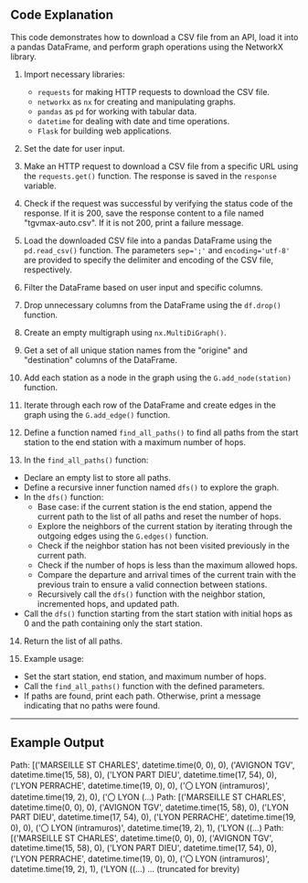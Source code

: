 ## Code Explanation

This code demonstrates how to download a CSV file from an API, load it into a pandas DataFrame, and perform graph operations using the NetworkX library.

1. Import necessary libraries:
   - `requests` for making HTTP requests to download the CSV file.
   - `networkx` as `nx` for creating and manipulating graphs.
   - `pandas` as `pd` for working with tabular data.
   - `datetime` for dealing with date and time operations.
   - `Flask` for building web applications.

2. Set the date for user input.

3. Make an HTTP request to download a CSV file from a specific URL using the `requests.get()` function. The response is saved in the `response` variable.

4. Check if the request was successful by verifying the status code of the response. If it is 200, save the response content to a file named "tgvmax-auto.csv". If it is not 200, print a failure message.

5. Load the downloaded CSV file into a pandas DataFrame using the `pd.read_csv()` function. The parameters `sep=';'` and `encoding='utf-8'` are provided to specify the delimiter and encoding of the CSV file, respectively.

6. Filter the DataFrame based on user input and specific columns.

7. Drop unnecessary columns from the DataFrame using the `df.drop()` function.

8. Create an empty multigraph using `nx.MultiDiGraph()`.

9. Get a set of all unique station names from the "origine" and "destination" columns of the DataFrame.

10. Add each station as a node in the graph using the `G.add_node(station)` function.

11. Iterate through each row of the DataFrame and create edges in the graph using the `G.add_edge()` function.

12. Define a function named `find_all_paths()` to find all paths from the start station to the end station with a maximum number of hops.

13. In the `find_all_paths()` function:
   - Declare an empty list to store all paths.
   - Define a recursive inner function named `dfs()` to explore the graph.
   - In the `dfs()` function:
     - Base case: if the current station is the end station, append the current path to the list of all paths and reset the number of hops.
     - Explore the neighbors of the current station by iterating through the outgoing edges using the `G.edges()` function.
     - Check if the neighbor station has not been visited previously in the current path.
     - Check if the number of hops is less than the maximum allowed hops.
     - Compare the departure and arrival times of the current train with the previous train to ensure a valid connection between stations.
     - Recursively call the `dfs()` function with the neighbor station, incremented hops, and updated path.
   - Call the `dfs()` function starting from the start station with initial hops as 0 and the path containing only the start station.

14. Return the list of all paths.

15. Example usage:
   - Set the start station, end station, and maximum number of hops.
   - Call the `find_all_paths()` function with the defined parameters.
   - If paths are found, print each path. Otherwise, print a message indicating that no paths were found.

---

## Example Output

Path: [('MARSEILLE ST CHARLES', datetime.time(0, 0), 0), ('AVIGNON TGV', datetime.time(15, 58), 0), ('LYON PART DIEU', datetime.time(17, 54), 0), ('LYON PERRACHE', datetime.time(19, 0), 0), ('〇 LYON (intramuros)', datetime.time(19, 2), 0), ('〇 LYON (...)
Path: [('MARSEILLE ST CHARLES', datetime.time(0, 0), 0), ('AVIGNON TGV', datetime.time(15, 58), 0), ('LYON PART DIEU', datetime.time(17, 54), 0), ('LYON PERRACHE', datetime.time(19, 0), 0), ('〇 LYON (intramuros)', datetime.time(19, 2), 1), ('LYON ((...)
Path: [('MARSEILLE ST CHARLES', datetime.time(0, 0), 0), ('AVIGNON TGV', datetime.time(15, 58), 0), ('LYON PART DIEU', datetime.time(17, 54), 0), ('LYON PERRACHE', datetime.time(19, 0), 0), ('〇 LYON (intramuros)', datetime.time(19, 2), 1), ('LYON ((...)
... (truncated for brevity)